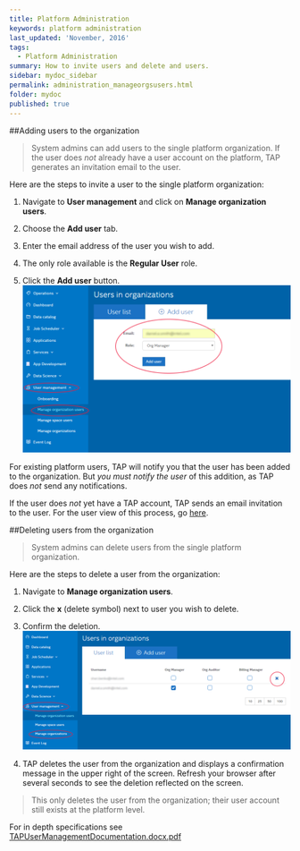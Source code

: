 ```yaml
---
title: Platform Administration
keywords: platform administration
last_updated: 'November, 2016'
tags:
  - Platform Administration
summary: How to invite users and delete and users. 
sidebar: mydoc_sidebar
permalink: administration_manageorgsusers.html
folder: mydoc
published: true
---
```


##Adding users to the organization

> System admins can add users to the single platform organization. If the user does *not* already have a user account on the platform, TAP generates an invitation email to the user.

Here are the steps to invite a user to the single platform organization: 

1. Navigate to **User management** and click on **Manage organization users**.

2. Choose the **Add user** tab.

3. Enter the email address of the user you wish to add.

4. The only role available is the **Regular User** role.

5. Click the **Add user** button.
![](/images/Add_User_v7_Crpd.png)

For existing platform users, TAP will notify you that the user has been added to the organization. But *you must notify the user* of this addition, as TAP does *not* send any notifications.

If the user does *not* yet have a TAP account, TAP sends an email invitation to the user. For the user view of this process, go [here](/Account-Access/acctaccess_accessing.md).

##Deleting users from the organization

> System admins can delete users from the single platform organization.

Here are the steps to delete a user from the organization:

1. Navigate to **Manage organization users**.

2. Click the **x** (delete symbol) next to user you wish to delete.

3. Confirm the deletion.
![](/images/Delete_User_Organization_v7_Crpd.png)

4. TAP deletes the user from the organization and displays a confirmation message in the upper right of the screen. Refresh your browser after several seconds to see the deletion reflected on the screen.

>This only deletes the user from the organization; their user account still exists at the platform level.

For in depth specifications see [TAPUserManagementDocumentation.docx.pdf](/pdfs/TAPUserManagementDocumentation.docx.pdf)

